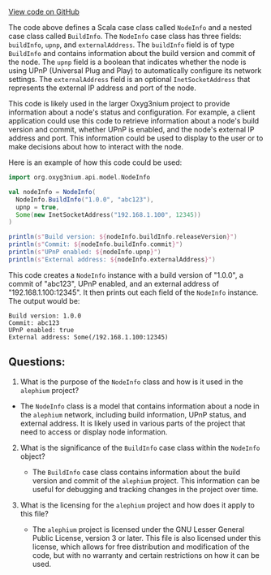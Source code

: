 [View code on GitHub](https://github.com/alephium/alephium/api/src/main/scala/org/alephium/api/model/NodeInfo.scala)

The code above defines a Scala case class called `NodeInfo` and a nested case class called `BuildInfo`. The `NodeInfo` case class has three fields: `buildInfo`, `upnp`, and `externalAddress`. The `buildInfo` field is of type `BuildInfo` and contains information about the build version and commit of the node. The `upnp` field is a boolean that indicates whether the node is using UPnP (Universal Plug and Play) to automatically configure its network settings. The `externalAddress` field is an optional `InetSocketAddress` that represents the external IP address and port of the node.

This code is likely used in the larger Oxyg3nium project to provide information about a node's status and configuration. For example, a client application could use this code to retrieve information about a node's build version and commit, whether UPnP is enabled, and the node's external IP address and port. This information could be used to display to the user or to make decisions about how to interact with the node.

Here is an example of how this code could be used:

```scala
import org.oxyg3nium.api.model.NodeInfo

val nodeInfo = NodeInfo(
  NodeInfo.BuildInfo("1.0.0", "abc123"),
  upnp = true,
  Some(new InetSocketAddress("192.168.1.100", 12345))
)

println(s"Build version: ${nodeInfo.buildInfo.releaseVersion}")
println(s"Commit: ${nodeInfo.buildInfo.commit}")
println(s"UPnP enabled: ${nodeInfo.upnp}")
println(s"External address: ${nodeInfo.externalAddress}")
```

This code creates a `NodeInfo` instance with a build version of "1.0.0", a commit of "abc123", UPnP enabled, and an external address of "192.168.1.100:12345". It then prints out each field of the `NodeInfo` instance. The output would be:

```
Build version: 1.0.0
Commit: abc123
UPnP enabled: true
External address: Some(/192.168.1.100:12345)
```
## Questions: 
 1. What is the purpose of the `NodeInfo` class and how is it used in the `alephium` project?
   - The `NodeInfo` class is a model that contains information about a node in the `alephium` network, including build information, UPnP status, and external address. It is likely used in various parts of the project that need to access or display node information.
   
2. What is the significance of the `BuildInfo` case class within the `NodeInfo` object?
   - The `BuildInfo` case class contains information about the build version and commit of the `alephium` project. This information can be useful for debugging and tracking changes in the project over time.
   
3. What is the licensing for the `alephium` project and how does it apply to this file?
   - The `alephium` project is licensed under the GNU Lesser General Public License, version 3 or later. This file is also licensed under this license, which allows for free distribution and modification of the code, but with no warranty and certain restrictions on how it can be used.